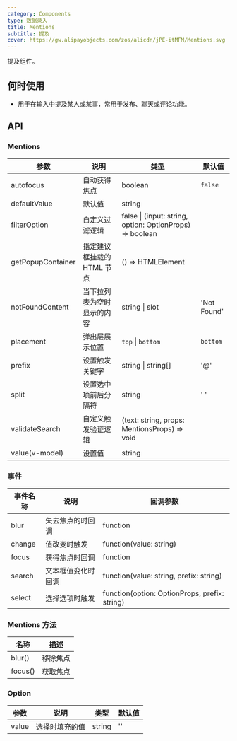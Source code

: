 ```yaml
---
category: Components
type: 数据录入
title: Mentions
subtitle: 提及
cover: https://gw.alipayobjects.com/zos/alicdn/jPE-itMFM/Mentions.svg
---
```


提及组件。

## 何时使用

- 用于在输入中提及某人或某事，常用于发布、聊天或评论功能。

## API

### Mentions

| 参数 | 说明 | 类型 | 默认值 |
| --- | --- | --- | --- |
| autofocus | 自动获得焦点 | boolean | `false` |
| defaultValue | 默认值 | string |  |
| filterOption | 自定义过滤逻辑 | false \| (input: string, option: OptionProps) => boolean |  |
| getPopupContainer | 指定建议框挂载的 HTML 节点 | () => HTMLElement |  |
| notFoundContent | 当下拉列表为空时显示的内容 | string \| slot | 'Not Found' |
| placement | 弹出层展示位置 | `top` \| `bottom` | `bottom` |
| prefix | 设置触发关键字 | string \| string\[] | '@' |
| split | 设置选中项前后分隔符 | string | ' ' |
| validateSearch | 自定义触发验证逻辑 | (text: string, props: MentionsProps) => void |  |
| value(v-model) | 设置值 | string |  |

### 事件

| 事件名称 | 说明               | 回调参数                                      |
| -------- | ------------------ | --------------------------------------------- |
| blur     | 失去焦点的时回调   | function                                      |
| change   | 值改变时触发       | function(value: string)                       |
| focus    | 获得焦点时回调     | function                                      |
| search   | 文本框值变化时回调 | function(value: string, prefix: string)       |
| select   | 选择选项时触发     | function(option: OptionProps, prefix: string) |

### Mentions 方法

| 名称    | 描述     |
| ------- | -------- |
| blur()  | 移除焦点 |
| focus() | 获取焦点 |

### Option

| 参数  | 说明           | 类型   | 默认值 |
| ----- | -------------- | ------ | ------ |
| value | 选择时填充的值 | string | ''     |
